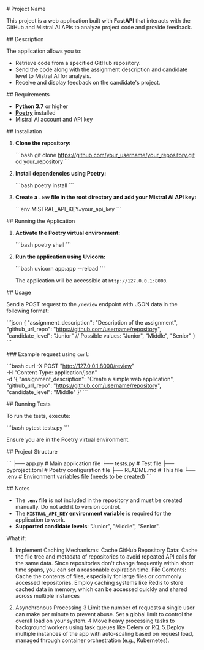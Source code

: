 \# Project Name

This project is a web application built with **FastAPI** that interacts with the GitHub and Mistral AI APIs to analyze project code and provide feedback.

\## Description

The application allows you to:

- Retrieve code from a specified GitHub repository.
- Send the code along with the assignment description and candidate level to Mistral AI for analysis.
- Receive and display feedback on the candidate's project.

\## Requirements

- **Python 3.7** or higher
- [**Poetry**](https://python-poetry.org/docs/#installation) installed
- Mistral AI account and API key

\## Installation

1. **Clone the repository:**

   \```bash
   git clone https://github.com/your_username/your_repository.git
   cd your_repository
   \```

2. **Install dependencies using Poetry:**

   \```bash
   poetry install
   \```

3. **Create a `.env` file in the root directory and add your Mistral AI API key:**

   \```env
   MISTRAL_API_KEY=your_api_key
   \```

\## Running the Application

1. **Activate the Poetry virtual environment:**

   \```bash
   poetry shell
   \```

2. **Run the application using Uvicorn:**

   \```bash
   uvicorn app:app --reload
   \```

   The application will be accessible at `http://127.0.0.1:8000`.

\## Usage

Send a POST request to the `/review` endpoint with JSON data in the following format:

\```json
{
  "assignment_description": "Description of the assignment",
  "github_url_repo": "https://github.com/username/repository",
  "candidate_level": "Junior"  // Possible values: "Junior", "Middle", "Senior"
}
\```

\### Example request using `curl`:

\```bash
curl -X POST "http://127.0.0.1:8000/review" \
  -H "Content-Type: application/json" \
  -d '{
    "assignment_description": "Create a simple web application",
    "github_url_repo": "https://github.com/username/repository",
    "candidate_level": "Middle"
  }'
\```

\## Running Tests

To run the tests, execute:

\```bash
pytest tests.py
\```

Ensure you are in the Poetry virtual environment.

\## Project Structure

\```
├── app.py          # Main application file
├── tests.py        # Test file
├── pyproject.toml  # Poetry configuration file
├── README.md       # This file
└── .env            # Environment variables file (needs to be created)
\```

\## Notes

- The **`.env` file** is not included in the repository and must be created manually. Do not add it to version control.
- The **`MISTRAL_API_KEY` environment variable** is required for the application to work.
- **Supported candidate levels**: "Junior", "Middle", "Senior".

What if:

1. Implement Caching Mechanisms:
Cache GitHub Repository Data:
Cache the file tree and metadata of repositories to avoid repeated API calls for the same data. Since repositories don't change frequently within short time spans, you can set a reasonable expiration time.
File Contents: Cache the contents of files, especially for large files or commonly accessed repositories.
Employ caching systems like Redis to store cached data in memory, which can be accessed quickly and shared across multiple instances

2. Asynchronous Processing
3 Limit the number of requests a single user can make per minute to prevent abuse. Set a global limit to control the overall load on your system.
4 Move heavy processing tasks to background workers using task queues like Celery or RQ.
5.Deploy multiple instances of the app with auto-scaling based on request load, managed through container orchestration (e.g., Kubernetes).
